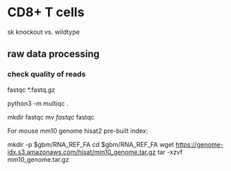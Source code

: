 # CD8+ T cells
sk knockout vs. wildtype


## raw data processing


### check quality of reads

  fastqc *.fastq.gz 

  python3 -m multiqc . 

  mkdir fastqc
  mv *fastqc* fastqc
  
For mouse mm10 genome hisat2 pre-built index:

  mkdir -p $gbm/RNA_REF_FA
  cd $gbm/RNA_REF_FA
  wget https://genome-idx.s3.amazonaws.com/hisat/mm10_genome.tar.gz
  tar -xzvf mm10_genome.tar.gz
